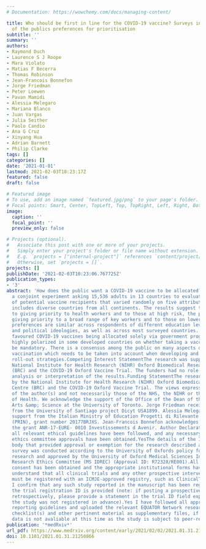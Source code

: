 ```yaml
---
# Documentation: https://wowchemy.com/docs/managing-content/

title: Who should be first in line for the COVID-19 vaccine? Surveys in 13 countries
  of the publics preferences for prioritisation
subtitle: ''
summary: ''
authors:
- Raymond Duch
- Laurence S J Roope
- Mara Violato
- Matias F Becerra
- Thomas Robinson
- Jean-Francois Bonnefon
- Jorge Friedman
- Peter Loewen
- Pavan Mamidi
- Alessia Melegaro
- Mariana Blanco
- Juan Vargas
- Julia Seither
- Paolo Candio
- Ana G Cruz
- Xinyang Hua
- Adrian Barnett
- Philip Clarke
tags: []
categories: []
date: '2021-01-01'
lastmod: 2021-02-03T10:23:17Z
featured: false
draft: false

# Featured image
# To use, add an image named `featured.jpg/png` to your page's folder.
# Focal points: Smart, Center, TopLeft, Top, TopRight, Left, Right, BottomLeft, Bottom, BottomRight.
image:
  caption: ''
  focal_point: ''
  preview_only: false

# Projects (optional).
#   Associate this post with one or more of your projects.
#   Simply enter your project's folder or file name without extension.
#   E.g. `projects = ["internal-project"]` references `content/project/deep-learning/index.md`.
#   Otherwise, set `projects = []`.
projects: []
publishDate: '2021-02-03T10:23:06.767725Z'
publication_types:
- '3'
abstract: 'How does the public want a COVID-19 vaccine to be allocated? We conducted
  a conjoint experiment asking 15,536 adults in 13 countries to evaluate 248,576 profiles
  of potential vaccine recipients that varied randomly on five attributes. Our sample
  includes diverse countries from all continents. The results suggest that in addition
  to giving priority to health workers and to those at high risk, the public favours
  giving priority to a broad range of key workers and to those on lower incomes. These
  preferences are similar across respondents of different education levels, incomes,
  and political ideologies, as well as across most surveyed countries. The public
  favoured COVID-19 vaccines being allocated solely via government programs, but were
  highly polarized in some developed countries on whether taking a vaccine should
  be mandatory. There is a consensus among the public on many aspects of COVID-19
  vaccination which needs to be taken into account when developing and communicating
  roll-out strategies.Competing Interest StatementThe research was supported by the
  National Institute for Health Research (NIHR) Oxford Biomedical Research Centre
  (BRC) and the COVID-19 Oxford Vaccine Trial. The funders had no role in the design,
  analysis or interpretation of the results.Funding StatementThe research was supported
  by the National Institute for Health Research (NIHR) Oxford Biomedical Research
  Centre (BRC) and the COVID-19 Oxford Vaccine Trial. The views expressed are those
  of the author(s) and not necessarily those of the NHS, the NIHR or the Department
  of Health. We acknowledge the support of the Office of the Dean of the Faculty of
  Arts &amp; Science at the University of Toronto. Jorge Friedman received funding
  from the University of Santiago project Dicyt USA1899. Alessia Melegaro acknowledges
  support from the Italian Ministry of Education Progetti di Rilevante Interesse Nazionale
  (PRIN), grant number 20177BRJXS. Jean-Francois Bonnefon acknowledges support from
  the grant ANR-17-EURE- 0010 Investissements d Avenir. Author DeclarationsI confirm
  all relevant ethical guidelines have been followed, and any necessary IRB and/or
  ethics committee approvals have been obtained.YesThe details of the IRB/oversight
  body that provided approval or exemption for the research described are given below:The
  survey was conducted according to the University of Oxfords policy for human subjects
  research and approved by the University of Oxford Medical Sciences Interdivisional
  Research Ethics Committee (MS IDREC) (Approval ID: R72328/RE001).All necessary patient/participant
  consent has been obtained and the appropriate institutional forms have been archived.YesI
  understand that all clinical trials and any other prospective interventional studies
  must be registered with an ICMJE-approved registry, such as ClinicalTrials.gov.
  I confirm that any such study reported in the manuscript has been registered and
  the trial registration ID is provided (note: if posting a prospective study registered
  retrospectively, please provide a statement in the trial ID field explaining why
  the study was not registered in advance).Yes I have followed all appropriate research
  reporting guidelines and uploaded the relevant EQUATOR Network research reporting
  checklist(s) and other pertinent material as supplementary files, if applicable.YesThe
  data is not avaliable at this time as the study is subject to peer-review.https://oxford-candour.com'
publication: '*medRxiv*'
url_pdf: https://www.medrxiv.org/content/early/2021/02/02/2021.01.31.21250866
doi: 10.1101/2021.01.31.21250866
---
```

